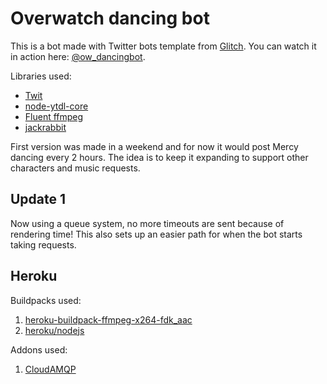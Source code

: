 Overwatch dancing bot
===================================


This is a bot made with Twitter bots template from [Glitch](https://glitch.com/).
You can watch it in action here: [@ow_dancingbot](https://twitter.com/ow_dancingbot).

Libraries used: 
- [Twit](https://github.com/ttezel/twit)
- [node-ytdl-core](https://github.com/fent/node-ytdl-core/)
- [Fluent ffmpeg](https://github.com/fluent-ffmpeg/node-fluent-ffmpeg)
- [jackrabbit](https://github.com/hunterloftis/jackrabbit)

First version was made in a weekend and for now it would post Mercy dancing every 2 hours. The idea is to keep it expanding to support other characters and music requests.

## Update 1

Now using a queue system, no more timeouts are sent because of rendering time! This also sets up an easier path for when the bot starts taking requests.

## Heroku 

Buildpacks used:

1. [heroku-buildpack-ffmpeg-x264-fdk_aac](https://github.com/Litterfeldt/heroku-buildpack-ffmpeg-x264-fdk_aac)
2. [heroku/nodejs](https://elements.heroku.com/buildpacks/heroku/heroku-buildpack-nodejs)

Addons used:
1. [CloudAMQP](https://elements.heroku.com/addons/cloudamqp)